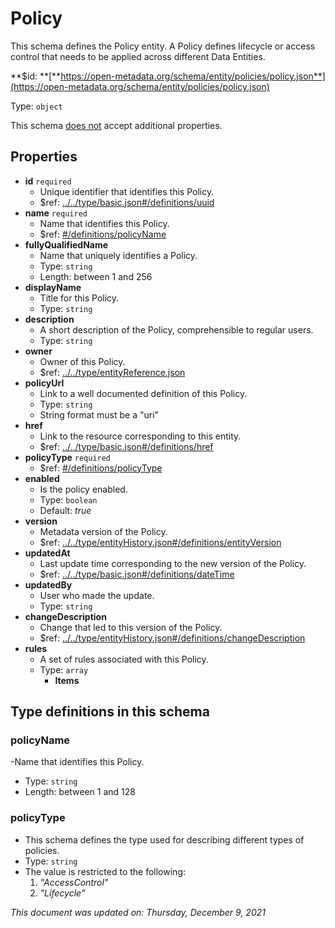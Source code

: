 # Policy

This schema defines the Policy entity. A Policy defines lifecycle or access control that needs to be applied across different Data Entities.

**$id: **[**https://open-metadata.org/schema/entity/policies/policy.json**](https://open-metadata.org/schema/entity/policies/policy.json)

Type: `object`

This schema <u>does not</u> accept additional properties.

## Properties
- **id** `required`
  - Unique identifier that identifies this Policy.
  - $ref: [../../type/basic.json#/definitions/uuid](../types/basic.md#uuid)
- **name** `required`
  - Name that identifies this Policy.
  - $ref: [#/definitions/policyName](#policyname)
- **fullyQualifiedName**
  - Name that uniquely identifies a Policy.
  - Type: `string`
  - Length: between 1 and 256
- **displayName**
  - Title for this Policy.
  - Type: `string`
- **description**
  - A short description of the Policy, comprehensible to regular users.
  - Type: `string`
- **owner**
  - Owner of this Policy.
  - $ref: [../../type/entityReference.json](../types/entityreference.md)
- **policyUrl**
  - Link to a well documented definition of this Policy.
  - Type: `string`
  - String format must be a "uri"
- **href**
  - Link to the resource corresponding to this entity.
  - $ref: [../../type/basic.json#/definitions/href](../types/basic.md#href)
- **policyType** `required`
  - $ref: [#/definitions/policyType](#policytype)
- **enabled**
  - Is the policy enabled.
  - Type: `boolean`
  - Default: _true_
- **version**
  - Metadata version of the Policy.
  - $ref: [../../type/entityHistory.json#/definitions/entityVersion](../types/entityhistory.md#entityversion)
- **updatedAt**
  - Last update time corresponding to the new version of the Policy.
  - $ref: [../../type/basic.json#/definitions/dateTime](../types/basic.md#datetime)
- **updatedBy**
  - User who made the update.
  - Type: `string`
- **changeDescription**
  - Change that led to this version of the Policy.
  - $ref: [../../type/entityHistory.json#/definitions/changeDescription](../types/entityhistory.md#changedescription)
- **rules**
  - A set of rules associated with this Policy.
  - Type: `array`
    - **Items**


## Type definitions in this schema
### policyName

-Name that identifies this Policy.
- Type: `string`
- Length: between 1 and 128

### policyType

- This schema defines the type used for describing different types of policies.
- Type: `string`
- The value is restricted to the following: 
  1. _"AccessControl"_
  2. _"Lifecycle"_

_This document was updated on: Thursday, December 9, 2021_